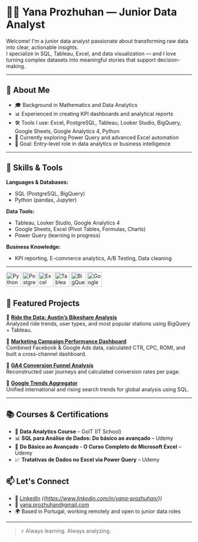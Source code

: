# 👩‍💻 Yana Prozhuhan — Junior Data Analyst

Welcome! I'm a junior data analyst passionate about transforming raw data into clear, actionable insights.  
I specialize in SQL, Tableau, Excel, and data visualization — and I love turning complex datasets into meaningful stories that support decision-making.

---

## 💼 About Me

- 🎓 Background in Mathematics and Data Analytics
- 📊 Experienced in creating KPI dashboards and analytical reports
- 🛠 Tools I use: Excel, PostgreSQL, Tableau, Looker Studio, BigQuery, Google Sheets, Google Analytics 4, Python
- 🌱 Currently exploring Power Query and advanced Excel automation
- 🎯 Goal: Entry-level role in data analytics or business intelligence
---

## 🧠 Skills & Tools

**Languages & Databases:**
- SQL (PostgreSQL, BigQuery)
- Python (pandas, Jupyter)

**Data Tools:**
- Tableau, Looker Studio, Google Analytics 4
- Google Sheets, Excel (Pivot Tables, Formulas, Charts)
- Power Query (learning in progress)

**Business Knowledge:**
- KPI reporting, E-commerce analytics, A/B Testing, Data cleaning

---
  

<p align="left">
  <!-- Python -->
  <img src="https://cdn.jsdelivr.net/gh/devicons/devicon/icons/python/python-original.svg" title="Python" width="40" height="40"/>

  <!-- PostgreSQL -->
  <img src="https://cdn.jsdelivr.net/gh/devicons/devicon/icons/postgresql/postgresql-original.svg" title="PostgreSQL" width="40" height="40"/>

  <!-- Excel -->
  <img src="https://cdn.jsdelivr.net/gh/devicons/devicon/icons/microsoftsqlserver/microsoftsqlserver-plain.svg" title="Excel" width="40" height="40"/>

  <!-- Tableau -->
  <img src="https://upload.wikimedia.org/wikipedia/commons/4/4b/Tableau_Logo.png" title="Tableau" width="40" height="40"/>

  <!-- Google BigQuery -->
  <img src="https://www.vectorlogo.zone/logos/google_bigquery/google_bigquery-icon.svg" title="BigQuery" width="40" height="40"/>

  <!-- Google Analytics 4 -->
  <img src="https://www.gstatic.com/analytics-suite/header/suite/v2/ic_analytics.svg" title="Google Analytics 4" width="40" height="40"/>
</p>

## 🚀 Featured Projects

🔹 **[Ride the Data: Austin’s Bikeshare Analysis](https://github.com/Pro2610/austin-bikeshare-analysis)**  
Analyzed ride trends, user types, and most popular stations using BigQuery + Tableau.

🔹 **[Marketing Campaign Performance Dashboard](https://github.com/Pro2610/multi-channel-ads-analysis)**  
Combined Facebook & Google Ads data, calculated CTR, CPC, ROMI, and built a cross-channel dashboard.

🔹 **[GA4 Conversion Funnel Analysis](https://github.com/Pro2610/ga4-conversion-analysis)**  
Reconstructed user journeys and calculated conversion rates per page.

🔹 **[Google Trends Aggregator](https://github.com/Pro2610/google-trends-aggregator)**  
Unified international and rising search trends for global analysis using SQL.

---
## 📚 Courses & Certifications

- 🧠 **Data Analytics Course** – GoIT (IT School)
- 📊 **SQL para Análise de Dados: Do básico ao avançado** – Udemy
- 🧮 **Do Básico ao Avançado - O Curso Completo de Microsoft Excel** – Udemy
- 📈 **Tratativas de Dados no Excel via Power Query** – Udemy


## 📫 Let's Connect

- 💼 [LinkedIn](#) *((https://www.linkedin.com/in/yana-prozhuhan/))*
- 📧 yana.prozhuhan@gmail.com  
- 🌍 Based in Portugal, working remotely and open to junior data roles

---

> ⚡ Always learning. Always analyzing.
